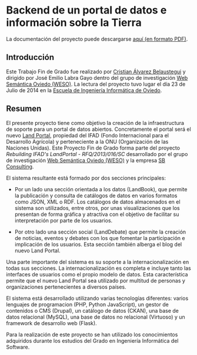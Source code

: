 # Backend de un portal de datos e información sobre la Tierra

La documentación del proyecto puede descargarse [aquí (en formato PDF)](https://github.com/belaustegui/pfg-doc/releases/download/v1.0/Documentacion.pdf).

## Introducción

Este Trabajo Fin de Grado fue realizado por
[Cristian Álvarez Belaustegui](http://belaustegui.github.io/about/) y dirigido
por José Emilio Labra Gayo dentro del grupo de investigación
[Web Semántica Oviedo (WESO)](http://www.weso.es/).  La lectura del proyecto
tuvo lugar el día 23 de Julio de 2014 en la
[Escuela de Ingeniería Informática de Oviedo](http://www.ingenieriainformatica.uniovi.es/).

## Resumen

El presente proyecto tiene como objetivo la creación de la infraestructura de
soporte  para un portal de datos abiertos.  Concretamente el portal será el
nuevo [Land Portal](landportal.weso.es), propiedad del IFAD (Fondo Internacional para
el Desarrollo Agrícola) y perteneciente a la ONU (Organización de las Naciones
Unidas).  Este Proyecto Fin de Grado forma parte del proyecto *Rebuilding
IFAD's LandPortal - RFQ/2013/016/SC* desarrollado por el grupo de investigación
[Web Semántica Oviedo (WESO)](http://www.weso.es/) y la empresa
[SB Consulting](http://www.sbc4d.com/).

El sistema resultante está formado por dos secciones principales:

- Por un lado una sección orientada a los datos (LandBook), que permite
la publicación y consulta de catálogos de datos en varios formatos
como JSON, XML o RDF.  Los catálogos de datos almacenados en el
sistema son utilizados, entre otros, por unas visualizaciones que los
presentan de forma gráfica y atractiva con el objetivo de facilitar su
interpretación por parte de los usuarios.

- Por otro lado una sección social (LandDebate) que permite la creación de
noticias, eventos y debates con los que fomentar la participación e
implicación de los usuarios.  Esta sección también alberga el blog
del nuevo Land Portal.

Una parte importante del sistema es su soporte a la internacionalización en todas
sus secciones.  La internacionalización es completa e incluye tanto las interfaces
de usuarios como el propio modelo de datos.  Esta característica permite que el
nuevo Land Portal sea utilizado por multitud de personas y organizaciones
pertenecientes a diversos países.

El sistema está desarrollado utilizando varias tecnologías diferentes: varios lenguajes
de programacion (PHP, Python JavaScript), un gestor de contenidos o CMS (Drupal),
un catálogo de datos (CKAN), una base de datos relacional (MySQL), una base de
datos no relacional (Virtuoso) y un framework de desarrollo web (Flask).

Para la realización de este proyecto se han utilizado los conocimientos adquiridos
durante los estudios del Grado en Ingeniería Informática del Software.

